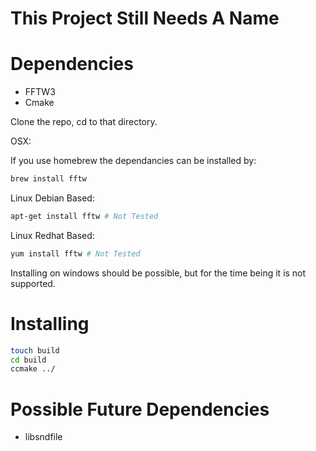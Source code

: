 This Project Still Needs A Name
===============================

Dependencies
============

- FFTW3
- Cmake

Clone the repo, cd to that directory.

OSX:

If you use homebrew the dependancies can be installed by:

```bash
brew install fftw
```

Linux Debian Based:

```bash
apt-get install fftw # Not Tested
```

Linux Redhat Based:

```bash
yum install fftw # Not Tested
```

Installing on windows should be possible, but for the time being it is not
supported.

Installing
==========

```bash
touch build
cd build
ccmake ../
```

Possible Future Dependencies
============================

- libsndfile
